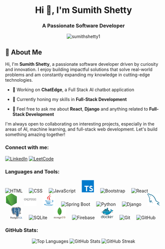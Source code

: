 <!--
### Hi there 👋

**SumithShetty1/SumithShetty1** is a ✨ _special_ ✨ repository because its `README.md` (this file) appears on your GitHub profile.

Here are some ideas to get you started:

- 🔭 I’m currently working on ...
- 🌱 I’m currently learning ...
- 👯 I’m looking to collaborate on ...
- 🤔 I’m looking for help with ...
- 💬 Ask me about ...
- 📫 How to reach me: ...
- 😄 Pronouns: ...
- ⚡ Fun fact: ...
-->

<h1 align="center">Hi 👋, I'm Sumith Shetty</h1>
<h3 align="center">A Passionate Software Developer</h3>

<p align="center">
  <img src="https://komarev.com/ghpvc/?username=sumithshetty1&label=Profile%20views&color=0e75b6&style=flat" alt="sumithshetty1" />
</p>

## 👋 About Me
Hi, I'm **Sumith Shetty**, a passionate software developer driven by curiosity and innovation. I enjoy building impactful solutions that solve real-world problems and am constantly expanding my knowledge in cutting-edge technologies.

- 🔭 Working on **ChatEdge**, a Full Stack AI chatbot application

- 🌱 Currently honing my skills in **Full-Stack Development**
    
- 💬 Feel free to ask me about **React**, **Django** and anything related to **Full-Stack Development**

I'm always open to collaborating on interesting projects, especially in the areas of AI, machine learning, and full-stack web development. Let's build something amazing together!

<h3 align="left">Connect with me:</h3>
<p align="left">
<a href="https://linkedin.com/in/sumith-shetty-724200250" target="_blank">
  <img align="center" src="https://raw.githubusercontent.com/rahuldkjain/github-profile-readme-generator/master/src/images/icons/Social/linked-in-alt.svg" alt="LinkedIn" title="LinkedIn" height="30" width="40" /></a>
<a href="https://www.leetcode.com/sumithshetty014" target="_blank">
  <img align="center" src="https://raw.githubusercontent.com/rahuldkjain/github-profile-readme-generator/master/src/images/icons/Social/leet-code.svg" alt="LeetCode" title="LeetCode" height="30" width="40" />
</a>
</p>

<h3 align="left">Languages and Tools:</h3>
<div align="left">

  <!-- Frontend -->
  <img src="https://cdn.jsdelivr.net/gh/devicons/devicon/icons/html5/html5-original.svg" height="40" title="HTML" alt="HTML" />
  <img width="12" />
  <img src="https://cdn.jsdelivr.net/gh/devicons/devicon/icons/css3/css3-original.svg" height="40" title="CSS" alt="CSS" />
  <img width="12" />
  <img src="https://cdn.jsdelivr.net/gh/devicons/devicon/icons/javascript/javascript-original.svg" height="40" title="JavaScript" alt="JavaScript" />
  <img width="12" />
  <img src="https://raw.githubusercontent.com/devicons/devicon/master/icons/typescript/typescript-original.svg" height="40" title="TypeScript" alt="TypeScript" />
  <img width="12" />
  <img src="https://cdn.jsdelivr.net/gh/devicons/devicon/icons/bootstrap/bootstrap-original.svg" height="40" title="Bootstrap" alt="Bootstrap" />
  <img width="12" />
  <img src="https://cdn.jsdelivr.net/gh/devicons/devicon/icons/react/react-original.svg" height="40" title="React" alt="React" />

  <!-- Backend -->
  <img width="12" />
  <img src="https://raw.githubusercontent.com/devicons/devicon/master/icons/nodejs/nodejs-original.svg" height="40" title="Node.js" alt="Node.js" />
  <img width="12" />
  <img src="https://raw.githubusercontent.com/devicons/devicon/master/icons/express/express-original-wordmark.svg" height="40" title="Express.js" alt="Express.js" />
  <img width="12" />
  <img src="https://raw.githubusercontent.com/devicons/devicon/master/icons/java/java-original.svg" height="40" title="Java" alt="Java" />
  <img width="12" />
  <img src="https://www.vectorlogo.zone/logos/springio/springio-icon.svg" height="40" title="Spring Boot" alt="Spring Boot" />
  <img width="12" />
  <img src="https://cdn.jsdelivr.net/gh/devicons/devicon/icons/python/python-original.svg" height="40" title="Python" alt="Python" />
  <img width="12" />
  <img src="https://cdn.jsdelivr.net/gh/devicons/devicon/icons/django/django-plain.svg" height="40" title="Django" alt="Django" />

  <!-- Database -->
  <img width="12" />
  <img src="https://raw.githubusercontent.com/devicons/devicon/master/icons/mysql/mysql-original.svg" height="40" title="MySQL" alt="MySQL" />
  <img width="12" />
  <img src="https://raw.githubusercontent.com/devicons/devicon/master/icons/postgresql/postgresql-original-wordmark.svg" height="40" title="PostgreSQL" alt="PostgreSQL" />
  <img width="12" />
  <img src="https://cdn.jsdelivr.net/gh/devicons/devicon/icons/sqlite/sqlite-original.svg" height="40" title="SQLite" alt="SQLite" />
  <img width="12" />
  <img src="https://raw.githubusercontent.com/devicons/devicon/master/icons/mongodb/mongodb-original-wordmark.svg" height="40" title="MongoDB" alt="MongoDB" />

  <!-- DevOps & Tools -->
  <img width="12" />
  <img src="https://cdn.jsdelivr.net/gh/devicons/devicon/icons/firebase/firebase-plain.svg" height="40" title="Firebase" alt="Firebase" />
  <img width="12" />
  <img src="https://raw.githubusercontent.com/devicons/devicon/master/icons/docker/docker-original-wordmark.svg" height="40" title="Docker" alt="Docker" />
  <img width="12" />
  <img src="https://cdn.jsdelivr.net/gh/devicons/devicon/icons/git/git-original.svg" height="40" title="Git" alt="Git" />
  <img width="12" />
  <img src="https://cdn.jsdelivr.net/gh/devicons/devicon/icons/github/github-original.svg" height="40" title="GitHub" alt="GitHub" />

</div>

<h3 align="left">GitHub Stats:</h3>
<div align="center">
  <img src="https://github-readme-stats.vercel.app/api/top-langs?username=sumithshetty1&show_icons=true&locale=en&layout=compact" height="150" alt="Top Languages" />
  <img src="https://github-readme-stats.vercel.app/api?username=sumithshetty1&show_icons=true&locale=en" height="150" alt="GitHub Stats" />
  <img src="https://github-readme-streak-stats.herokuapp.com/?user=sumithshetty1&" height="150" alt="GitHub Streak" />
</div>

